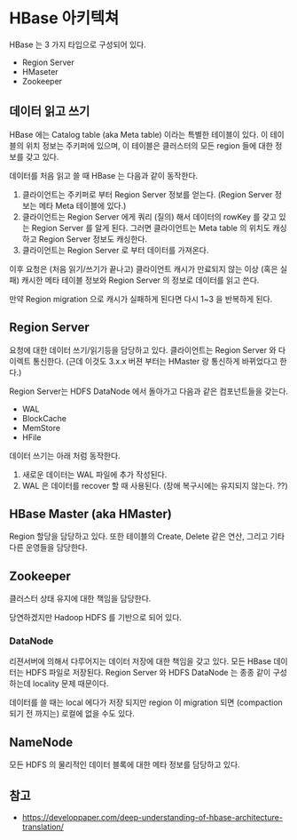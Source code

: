 # HBase 아키텍쳐

HBase 는 3 가지 타입으로 구성되어 있다.

- Region Server
- HMaseter
- Zookeeper

## 데이터 읽고 쓰기
HBase 에는 Catalog table (aka Meta table) 이라는 특별한 테이블이 있다.
이 테이블의 위치 정보는 주키퍼에 있으며, 이 테이블은 클러스터의 모든 region 들에 대한 정보를 갖고 있다.

데이터를 처음 읽고 쓸 때 HBase 는 다음과 같이 동작한다.

1. 클라이언트는 주키퍼로 부터 Region Server 정보를 얻는다. (Region Server 정보는 메타 Meta 테이블에 있다.)
2. 클라이언트는 Region Server 에게 쿼리 (질의) 해서 데이터의 rowKey 를 갖고 있는 Region Server 를 알게 된다. 그러면 클라이언트는 Meta table 의 위치도 캐싱하고 Region Server 정보도 캐싱한다.
3. 클라이언트는 Region Server 로 부터 데이터를 가져온다.

이후 요청은 (처음 읽기/쓰기가 끝나고) 클라이언트 캐시가 만료되지 않는 이상 (혹은 실패) 캐시한 메타 테이블 정보와 Region Server 의 정보로 데이터를 읽고 쓴다.

만약 Region migration 으로 캐시가 실패하게 된다면 다시 1~3 을 반복하게 된다.


## Region Server

요청에 대한 데이터 쓰기/읽기등을 담당하고 있다. 클라이언트는 Region Server 와 다이렉트 통신한다. (근데 이것도 3.x.x 버젼 부터는 HMaster 랑 통신하게 바뀌었다고 한다.)

Region Server는 HDFS DataNode 에서 돌아가고 다음과 같은 컴포넌트들을 갖는다.

- WAL
- BlockCache
- MemStore
- HFile

데이터 쓰기는 아래 처럼 동작한다.

1. 새로운 데이터는 WAL 파일에 추가 작성된다.
2. WAL 은 데이터를 recover 할 때 사용된다. (장애 복구시에는 유지되지 않는다. ??)


## HBase Master (aka HMaster)

Region 할당을 담당하고 있다. 또한 테이블의 Create, Delete 같은 연산, 그리고 기타 다른 운영들을 담당한다.

## Zookeeper

클러스터 상태 유지에 대한 책임을 담당한다.


당연하겠지만 Hadoop HDFS 를 기반으로 되어 있다.

### DataNode

리젼서버에 의해서 다루어지는 데이터 저장에 대한 책임을 갖고 있다. 모든 HBase 데이터는 HDFS 파일로 저장된다.
Region Server 와 HDFS DataNode 는 종종 같이 구성하는데 locality 문제 때문이다. 

데이터를 쓸 때는 local 에다가 저장 되지만 region 이 migration 되면 (compaction 되기 전 까지는) 로컬에 없을 수도 있다.

## NameNode
모든 HDFS 의 물리적인 데이터 블록에 대한 메타 정보를 담당하고 있다.


## 참고
- https://developpaper.com/deep-understanding-of-hbase-architecture-translation/
